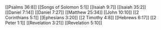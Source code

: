 [[Psalms 36:8]]
[[Songs of Solomon 5:1]]
[[Isaiah 9:7]]
[[Isaiah 35:2]]
[[Daniel 7:14]]
[[Daniel 7:27]]
[[Matthew 25:34]]
[[John 10:10]]
[[2 Corinthians 5:1]]
[[Ephesians 3:20]]
[[2 Timothy 4:8]]
[[Hebrews 6:17]]
[[2 Peter 1:1]]
[[Revelation 3:21]]
[[Revelation 5:10]]
